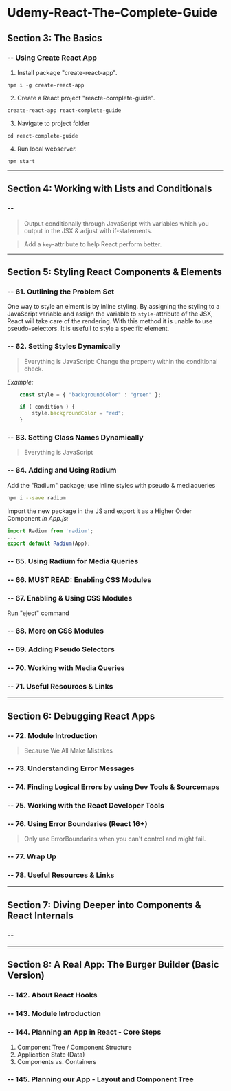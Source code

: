 # Udemy-React-The-Complete-Guide

## Section 3: The Basics

### -- Using Create React App

1. Install package "create-react-app".
```
npm i -g create-react-app
```
2. Create a React project "reacte-complete-guide".
```
create-react-app react-complete-guide
```
3. Navigate to project folder
```
cd react-complete-guide
```
4. Run local webserver.
```
npm start
```

---
## Section 4: Working with Lists and Conditionals

### -- 

> Output conditionally through JavaScript with variables which you output in the JSX & adjust with if-statements.

> Add a `key`-attribute to help React perform better.

---
## Section 5: Styling React Components & Elements

### -- 61. Outlining the Problem Set

One way to style an elment is by inline styling. By assigning the styling to a JavaScript variable and assign the variable to `style`-attribute of the JSX, React will take care of the rendering. 
With this method it is unable to use pseudo-selectors. It is usefull to style a specific element.

### -- 62. Setting Styles Dynamically

> Everything is JavaScript: Change the property within the conditional check.

*Example:*
```js
    const style = { "backgroundColor" : "green" };

    if ( condition ) {
        style.backgroundColor = "red";
    }
```
### -- 63. Setting Class Names Dynamically

> Everything is JavaScript

### -- 64. Adding and Using Radium

Add the "Radium" package; use inline styles with pseudo & mediaqueries

```bash
npm i --save radium
```

Import the new package in the JS and export it as a Higher Order Component
*in App.js:*
```js
import Radium from 'radium';
...
export default Radium(App);
```

### -- 65. Using Radium for Media Queries
### -- 66. MUST READ: Enabling CSS Modules
### -- 67. Enabling & Using CSS Modules

Run "eject" command

### -- 68. More on CSS Modules
### -- 69. Adding Pseudo Selectors
### -- 70. Working with Media Queries
### -- 71. Useful Resources & Links

---
## Section 6: Debugging React Apps
### -- 72. Module Introduction
> Because We All Make Mistakes

### -- 73. Understanding Error Messages
### -- 74. Finding Logical Errors by using Dev Tools & Sourcemaps
### -- 75. Working with the React Developer Tools
### -- 76. Using Error Boundaries (React 16+)
> Only use ErrorBoundaries when you can't control and might fail.
### -- 77. Wrap Up
### -- 78. Useful Resources & Links
---
## Section 7: Diving Deeper into Components & React Internals
### -- 
---
## Section 8: A Real App: The Burger Builder (Basic Version)
### -- 142. About React Hooks
### -- 143. Module Introduction
### -- 144. Planning an App in React - Core Steps
1. Component Tree / Component Structure
2. Application State (Data)
3. Components vs. Containers
### -- 145. Planning our App - Layout and Component Tree